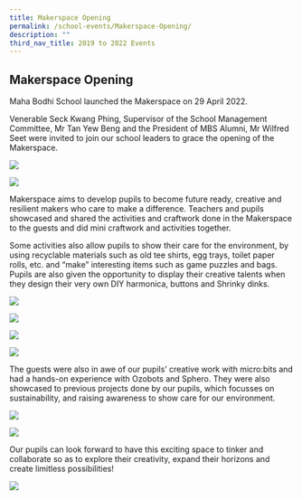 ```yaml
---
title: Makerspace Opening
permalink: /school-events/Makerspace-Opening/
description: ""
third_nav_title: 2019 to 2022 Events
---
```



## Makerspace Opening

Maha Bodhi School launched the Makerspace on 29 April 2022.

Venerable Seck Kwang Phing, Supervisor of the School Management Committee, Mr Tan Yew Beng and the President of MBS Alumni, Mr Wilfred Seet were invited to join our school leaders to grace the opening of the Makerspace.

![](/images/Makerspace1.jpg)

![](/images/Makerspace2.jpg)

Makerspace aims to develop pupils to become future ready, creative and resilient makers who care to make a difference. Teachers and pupils showcased and shared the activities and craftwork done in the Makerspace to the guests and did mini craftwork and activities together.

Some activities also allow pupils to show their care for the environment, by using recyclable materials such as old tee shirts, egg trays, toilet paper rolls, etc. and “make” interesting items such as game puzzles and bags. Pupils are also given the opportunity to display their creative talents when they design their very own DIY harmonica, buttons and Shrinky dinks.

![](/images/Makerspace3.jpg)

![](/images/Makerspace4.jpg)

![](/images/Makerspace5.jpg)

![](/images/Makerspace6.jpg)

The guests were also in awe of our pupils’ creative work with micro:bits and had a hands-on experience with Ozobots and Sphero. They were also showcased to previous projects done by our pupils, which focusses on sustainability, and raising awareness to show care for our environment.

![](/images/Makerspace7.jpeg)

![](/images/Makerspace8.jpg)

Our pupils can look forward to have this exciting space to tinker and collaborate so as to explore their creativity, expand their horizons and create limitless possibilities!

![](/images/Makerspace9.jpg)